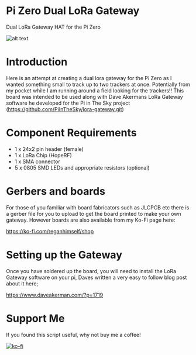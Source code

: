 # Pi Zero Dual LoRa Gateway
Dual LoRa Gateway HAT for the Pi Zero

![alt text](https://github.com/reganhimself/Pi-Zero-Dual-LoRa/blob/main/TopBoard.png)

# Introduction
Here is an attempt at creating a dual lora gateway for the Pi Zero as I wanted something small to track up to two trackers at once. Potentially from my pocket while I am running around a field looking for the trackers!! This board was intended to be used along with Dave Akermans LoRa Gateway software he developed for the Pi in The Sky project (https://github.com/PiInTheSky/lora-gateway.git) 

# Component Requirements 
* 1 x 24x2 pin header (female) 
* 1 x LoRa Chip (HopeRF) 
* 1 x SMA connector 
* 5 x 0805 SMD LEDs and appropriate resistors (optional) 

# Gerbers and boards 
For those of you familiar with board fabricators such as JLCPCB etc there is a gerber file for you to upload to get the board printed to make your own gateway. However boards are also available from my Ko-Fi page here: 

https://ko-fi.com/reganhimself/shop

# Setting up the Gateway
Once you have soldered up the board, you will need to install the LoRa Gateway software on your pi, Daves written a very easy to follow blog post about it here; 

https://www.daveakerman.com/?p=1719


# Support Me

If you found this script useful, why not buy me a coffee! 

[![ko-fi](https://www.ko-fi.com/img/githubbutton_sm.svg)](https://ko-fi.com/O4O01FC9U)
